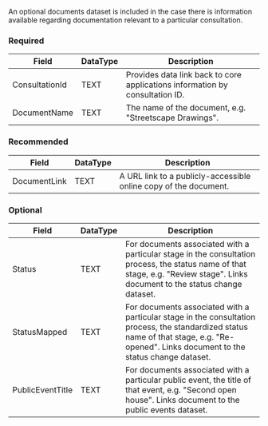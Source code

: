 An optional documents dataset is included in the case there is information available regarding documentation relevant to a particular consultation.

### Required

Field          | DataType | Description
---------------|----------|------------
ConsultationId | TEXT     | Provides data link back to core applications information by consultation ID.
DocumentName   | TEXT     | The name of the document, e.g. "Streetscape Drawings".

### Recommended

Field        | DataType | Description
-------------|----------|------------
DocumentLink | TEXT     | A URL link to a publicly-accessible online copy of the document.

### Optional

Field            | DataType | Description
-----------------|----------|------------
Status           | TEXT     | For documents associated with a particular stage in the consultation process, the status name of that stage, e.g. "Review stage". Links document to the status change dataset.
StatusMapped     | TEXT     | For documents associated with a particular stage in the consultation process, the standardized status name of that stage, e.g. "Re-opened". Links document to the status change dataset.
PublicEventTitle | TEXT     | For documents associated with a particular public event, the title of that event, e.g. "Second open house". Links document to the public events dataset.
